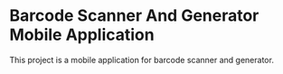 # Barcode Scanner And Generator Mobile Application

This project is a mobile application for barcode scanner and generator.

